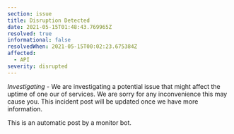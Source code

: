 ```yaml
---
section: issue
title: Disruption Detected
date: 2021-05-15T01:48:43.769965Z
resolved: true
informational: false
resolvedWhen: 2021-05-15T00:02:23.675384Z
affected:
  - API
severity: disrupted
---
```

*Investigating* - We are investigating a potential issue that might affect the uptime of one our of services. We are sorry for any inconvenience this may cause you. This incident post will be updated once we have more information.

This is an automatic post by a monitor bot.
        